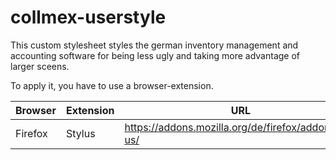 # collmex-userstyle

This custom stylesheet styles the german inventory management and accounting software for being less ugly and taking more advantage of larger sceens.

To apply it, you have to use a browser-extension.

| Browser | Extension | URL |
| --- | --- | --- |
| Firefox | Stylus | https://addons.mozilla.org/de/firefox/addon/styl-us/

